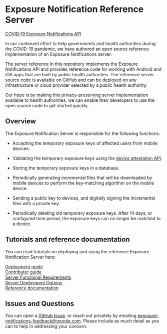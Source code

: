 # Exposure Notification Reference Server

[COVID‑19 Exposure Notifications API](https://www.google.com/covid19/exposurenotifications/)

In our continued effort to help governments and health authorities during the
COVID-19 pandemic, we have authored an open source reference implementation of
an Exposure Notifications server.

The server reference in this repository implements the Exposure Notifications
API and provides reference code for working with Android and iOS apps that
are built by public health authorities. The reference server source code is
available on GitHub and can be deployed on any infrastructure or cloud
provider selected by a public health authority.

Our hope is by making this privacy-preserving server implementation available
to health authorities, we can enable their developers to use the open source code
to get started quickly.

## Overview

The Exposure Notification Server is responsible for the following functions:

* Accepting the temporary exposure keys of affected users from mobile devices.

* Validating the temporary exposure keys using the
[device attestation API](https://developer.android.com/training/safetynet/attestation).

* Storing the temporary exposure keys in a database.

* Periodically generating incremental files that will be downloaded by mobile
  devices to perform the key-matching algorithm on the mobile device.

* Sending a public key to devices, and digitally signing the incremental files with a private key.

* Periodically deleting old temporary exposure keys. After 14 days, or
  configured time period, the exposure keys can no longer be matched to a device.
  
## Tutorials and reference documentation

You can read tutorials on deploying and using the reference Exposure Notification
Server here:

[Deployment guide](deploying.md)  
[Contributor guide](/CONTRIBUTING.md)  
[Server Functional Requirements](server_functional_requirements.md)  
[Server Deployment Options](server_deployment_options.md)  
[Reference documentation](https://pkg.go.dev/mod/github.com/google/exposure-notifications-server)  

## Issues and Questions

You can open a
[GitHub Issue](https://github.com/google/exposure-notifications-server/issues/new).
or reach out privately by emailing exposure-notifications-feedback@google.com.
Please include as much detail as you can to help in addressing your concern.
